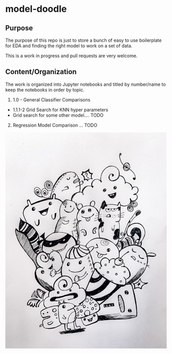 # model-doodle

## Purpose

The purpose of this repo is just to store a bunch of easy to use boilerplate for EDA and finding the right model to work on a set of data.

This is a work in progress and pull requests are very welcome.

## Content/Organization

The work is organized into Jupyter notebooks and titled by number/name to keep the notebooks in order by topic.

1. 1.0 - General Classifier Comparisons
  - 1.1.1-2 Grid Search for KNN hyper parameters
  - Grid search for some other model.... TODO
2. Regression Model Comparison ... TODO

![alt text](images/doodle.jpeg)
